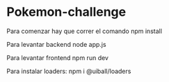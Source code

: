 # Pokemon-challenge

Para comenzar hay que correr el comando npm install

Para levantar backend node app.js

Para levantar frontend npm run dev

Para instalar loaders: npm i @uiball/loaders
